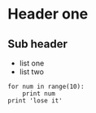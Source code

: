 # Header one
## Sub header
* list one
* list two
```
for num in range(10):
    print num
print 'lose it'
```